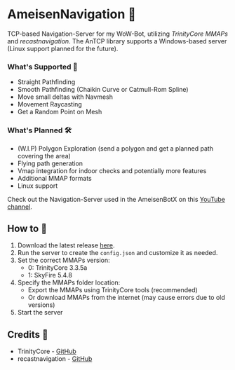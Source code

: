# AmeisenNavigation 🐜

TCP-based Navigation-Server for my WoW-Bot, utilizing *TrinityCore MMAPs* and *recastnavigation*. The AnTCP library supports a Windows-based server (Linux support planned for the future).

### What's Supported 🚀

* Straight Pathfinding
* Smooth Pathfinding (Chaikin Curve or Catmull-Rom Spline)
* Move small deltas with Navmesh
* Movement Raycasting
* Get a Random Point on Mesh

### What's Planned 🛠️

* (W.I.P) Polygon Exploration (send a polygon and get a planned path covering the area)
* Flying path generation
* Vmap integration for indoor checks and potentially more features
* Additional MMAP formats
* Linux support

Check out the Navigation-Server used in the AmeisenBotX on this [YouTube channel](https://www.youtube.com/channel/UCxwiiRjjQVETtatGzKAoIcQ).

## How to 📝

1. Download the latest release [here](https://github.com/Jnnshschl/AmeisenNavigation/releases).
2. Run the server to create the `config.json` and customize it as needed.
3. Set the correct MMAPs version:
   - 0: TrinityCore 3.3.5a
   - 1: SkyFire 5.4.8
4. Specify the MMAPs folder location:
   - Export the MMAPs using TrinityCore tools (recommended)
   - Or download MMAPs from the internet (may cause errors due to old versions)
5. Start the server

## Credits 🙌

* TrinityCore - [GitHub](https://github.com/TrinityCore/TrinityCore)
* recastnavigation - [GitHub](https://github.com/recastnavigation/recastnavigation)
